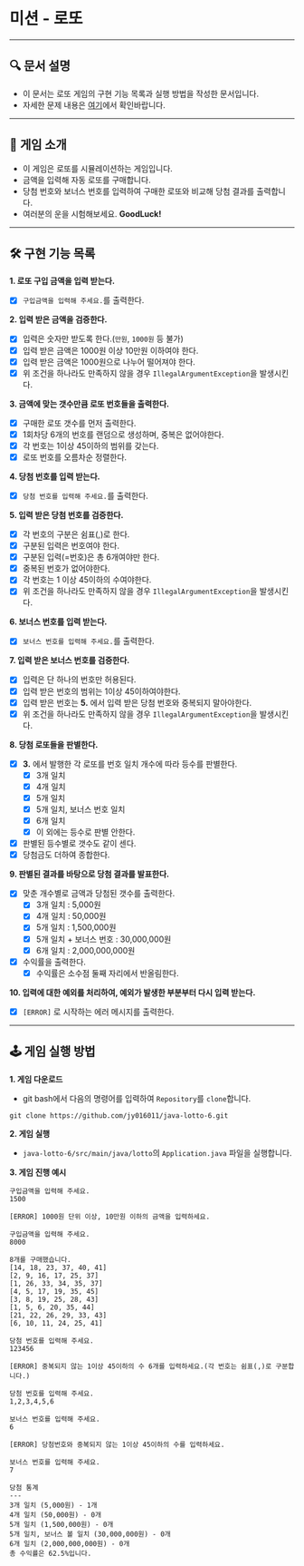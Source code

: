 # 미션 - 로또

---

## 🔍 문서 설명

- 이 문서는 로또 게임의 구현 기능 목록과 실행 방법을 작성한 문서입니다.
- 자세한 문제 내용은 [여기](https://github.com/jy016011/java-lotto-6/blob/main/README.md)에서 확인바랍니다.

---

## 🚀 게임 소개

- 이 게임은 로또를 시뮬레이션하는 게임입니다.
- 금액을 입력해 자동 로또를 구매합니다.
- 당첨 번호와 보너스 번호를 입력하여 구매한 로또와 비교해 당첨 결과를 출력합니다.
- 여러분의 운을 시험해보세요. **GoodLuck!**

---

## 🛠 구현 기능 목록

**1. 로또 구입 금액을 입력 받는다.**

- [X] `구입금액을 입력해 주세요.`를 출력한다.

**2. 입력 받은 금액을 검증한다.**

- [X] 입력은 숫자만 받도록 한다.(`만원`, `1000원` 등 불가)
- [X] 입력 받은 금액은 1000원 이상 10만원 이하여야 한다.
- [X] 입력 받은 금액은 1000원으로 나누어 떨어져야 한다.
- [X] 위 조건을 하나라도 만족하지 않을 경우 `IllegalArgumentException`을 발생시킨다.

**3. 금액에 맞는 갯수만큼 로또 번호들을 출력한다.**

- [X] 구매한 로또 갯수를 먼저 출력한다.
- [X] 1회차당 6개의 번호를 랜덤으로 생성하며, 중복은 없어야한다.
- [X] 각 번호는 1이상 45이하의 범위를 갖는다.
- [X] 로또 번호를 오름차순 정렬한다.

**4. 당첨 번호를 입력 받는다.**

- [X] `당첨 번호를 입력해 주세요.`를 출력한다.

**5. 입력 받은 당첨 번호를 검증한다.**

- [X] 각 번호의 구분은 쉼표(,)로 한다.
- [X] 구분된 입력은 번호여야 한다.
- [X] 구분된 입력(=번호)은 총 6개여야만 한다.
- [X] 중복된 번호가 없어야한다.
- [X] 각 번호는 1 이상 45이하의 수여야한다.
- [X] 위 조건을 하나라도 만족하지 않을 경우 `IllegalArgumentException`을 발생시킨다.

**6. 보너스 번호를 입력 받는다.**

- [X] `보너스 번호를 입력해 주세요.`를 출력한다.

**7. 입력 받은 보너스 번호를 검증한다.**

- [X] 입력은 단 하나의 번호만 허용된다.
- [X] 입력 받은 번호의 범위는 1이상 45이하여야한다.
- [X] 입력 받은 번호는 **5.** 에서 입력 받은 당첨 번호와 중복되지 말아야한다.
- [X] 위 조건을 하나라도 만족하지 않을 경우 `IllegalArgumentException`을 발생시킨다.

**8. 당첨 로또들을 판별한다.**

- [X] **3.** 에서 발행한 각 로또를 번호 일치 개수에 따라 등수를 판별한다.
    - [X] 3개 일치
    - [X] 4개 일치
    - [X] 5개 일치
    - [X] 5개 일치, 보너스 번호 일치
    - [X] 6개 일치
    - [X] 이 외에는 등수로 판별 안한다.
- [X] 판별된 등수별로 갯수도 같이 센다.
- [X] 당첨금도 더하여 종합한다.

**9. 판별된 결과를 바탕으로 당첨 결과를 발표한다.**

- [X] 맞춘 개수별로 금액과 당첨된 갯수를 출력한다.
    - [X] 3개 일치 : 5,000원
    - [X] 4개 일치 : 50,000원
    - [X] 5개 일치 : 1,500,000원
    - [X] 5개 일치 + 보너스 번호 : 30,000,000원
    - [X] 6개 일치 : 2,000,000,000원
- [X] 수익률을 출력한다.
    - [X] 수익률은 소수점 둘째 자리에서 반올림한다.

**10. 입력에 대한 예외를 처리하여, 예외가 발생한 부분부터 다시 입력 받는다.**

- [X] `[ERROR]` 로 시작하는 에러 메시지를 출력한다.

---

## 🕹 게임 실행 방법

**1. 게임 다운로드**

- git bash에서 다음의 명령어를 입력하여 `Repository`를 `clone`합니다.

```
git clone https://github.com/jy016011/java-lotto-6.git
```

**2. 게임 실행**

- `java-lotto-6/src/main/java/lotto`의 `Application.java` 파일을 실행합니다.

**3. 게임 진행 예시**

```
구입금액을 입력해 주세요.
1500

[ERROR] 1000원 단위 이상, 10만원 이하의 금액을 입력하세요.

구입금액을 입력해 주세요.
8000

8개를 구매했습니다.
[14, 18, 23, 37, 40, 41]
[2, 9, 16, 17, 25, 37]
[1, 26, 33, 34, 35, 37]
[4, 5, 17, 19, 35, 45]
[3, 8, 19, 25, 28, 43]
[1, 5, 6, 20, 35, 44]
[21, 22, 26, 29, 33, 43]
[6, 10, 11, 24, 25, 41]

당첨 번호를 입력해 주세요.
123456

[ERROR] 중복되지 않는 1이상 45이하의 수 6개를 입력하세요.(각 번호는 쉼표(,)로 구분합니다.)

당첨 번호를 입력해 주세요.
1,2,3,4,5,6

보너스 번호를 입력해 주세요.
6

[ERROR] 당첨번호와 중복되지 않는 1이상 45이하의 수를 입력하세요.

보너스 번호를 입력해 주세요.
7

당첨 통계
---
3개 일치 (5,000원) - 1개
4개 일치 (50,000원) - 0개
5개 일치 (1,500,000원) - 0개
5개 일치, 보너스 볼 일치 (30,000,000원) - 0개
6개 일치 (2,000,000,000원) - 0개
총 수익률은 62.5%입니다.

```